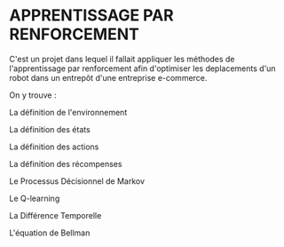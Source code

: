 # APPRENTISSAGE PAR RENFORCEMENT

C'est un projet dans lequel il fallait appliquer les méthodes de l'apprentissage par renforcement afin d'optimiser les deplacements d'un robot dans un entrepôt d'une entreprise e-commerce.

On y trouve :

La définition de l'environnement

La définition des états

La définition des actions

La définition des récompenses

Le Processus Décisionnel de Markov

Le Q-learning

La Différence Temporelle

L'équation de Bellman



